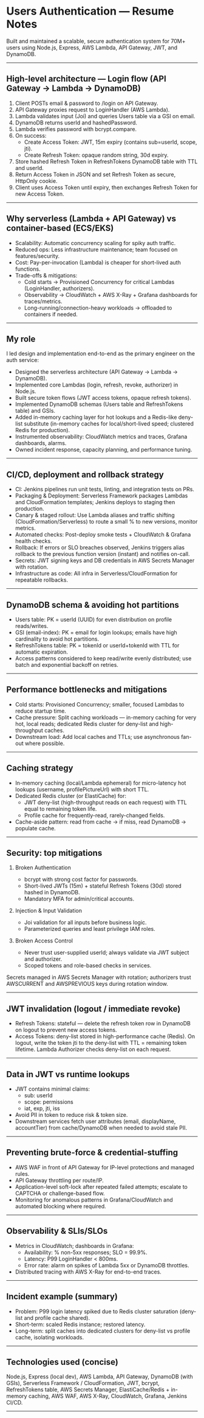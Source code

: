 # Users Authentication — Resume Notes

Built and maintained a scalable, secure authentication system for 70M+ users using Node.js, Express, AWS Lambda, API Gateway, JWT, and DynamoDB.

---

## High-level architecture — Login flow (API Gateway → Lambda → DynamoDB)

1. Client POSTs email & password to /login on API Gateway.
2. API Gateway proxies request to LoginHandler (AWS Lambda).
3. Lambda validates input (Joi) and queries Users table via a GSI on email.
4. DynamoDB returns userId and hashedPassword.
5. Lambda verifies password with bcrypt.compare.
6. On success:
   - Create Access Token: JWT, 15m expiry (contains sub=userId, scope, jti).
   - Create Refresh Token: opaque random string, 30d expiry.
7. Store hashed Refresh Token in RefreshTokens DynamoDB table with TTL and userId.
8. Return Access Token in JSON and set Refresh Token as secure, HttpOnly cookie.
9. Client uses Access Token until expiry, then exchanges Refresh Token for new Access Token.

---

## Why serverless (Lambda + API Gateway) vs container-based (ECS/EKS)

- Scalability: Automatic concurrency scaling for spiky auth traffic.
- Reduced ops: Less infrastructure maintenance; team focused on features/security.
- Cost: Pay-per-invocation (Lambda) is cheaper for short-lived auth functions.
- Trade-offs & mitigations:
  - Cold starts → Provisioned Concurrency for critical Lambdas (LoginHandler, authorizers).
  - Observability → CloudWatch + AWS X-Ray + Grafana dashboards for traces/metrics.
  - Long-running/connection-heavy workloads → offloaded to containers if needed.

---

## My role

I led design and implementation end-to-end as the primary engineer on the auth service:
- Designed the serverless architecture (API Gateway → Lambda → DynamoDB).
- Implemented core Lambdas (login, refresh, revoke, authorizer) in Node.js.
- Built secure token flows (JWT access tokens, opaque refresh tokens).
- Implemented DynamoDB schemas (Users table and RefreshTokens table) and GSIs.
- Added in-memory caching layer for hot lookups and a Redis-like deny-list substitute (in-memory caches for local/short-lived speed; clustered Redis for production).
- Instrumented observability: CloudWatch metrics and traces, Grafana dashboards, alarms.
- Owned incident response, capacity planning, and performance tuning.

---

## CI/CD, deployment and rollback strategy

- CI: Jenkins pipelines run unit tests, linting, and integration tests on PRs.
- Packaging & Deployment: Serverless Framework packages Lambdas and CloudFormation templates; Jenkins deploys to staging then production.
- Canary & staged rollout: Use Lambda aliases and traffic shifting (CloudFormation/Serverless) to route a small % to new versions, monitor metrics.
- Automated checks: Post-deploy smoke tests + CloudWatch & Grafana health checks.
- Rollback: If errors or SLO breaches observed, Jenkins triggers alias rollback to the previous function version (instant) and notifies on-call.
- Secrets: JWT signing keys and DB credentials in AWS Secrets Manager with rotation.
- Infrastructure as code: All infra in Serverless/CloudFormation for repeatable rollbacks.

---

## DynamoDB schema & avoiding hot partitions

- Users table: PK = userId (UUID) for even distribution on profile reads/writes.
- GSI (email-index): PK = email for login lookups; emails have high cardinality to avoid hot partitions.
- RefreshTokens table: PK = tokenId or userId+tokenId with TTL for automatic expiration.
- Access patterns considered to keep read/write evenly distributed; use batch and exponential backoff on retries.

---

## Performance bottlenecks and mitigations

- Cold starts: Provisioned Concurrency; smaller, focused Lambdas to reduce startup time.
- Cache pressure: Split caching workloads — in-memory caching for very hot, local reads; dedicated Redis cluster for deny-list and high-throughput caches.
- Downstream load: Add local caches and TTLs; use asynchronous fan-out where possible.

---

## Caching strategy

- In-memory caching (local/Lambda ephemeral) for micro-latency hot lookups (username, profilePictureUrl) with short TTL.
- Dedicated Redis cluster (or ElastiCache) for:
  - JWT deny-list (high-throughput reads on each request) with TTL equal to remaining token life.
  - Profile cache for frequently-read, rarely-changed fields.
- Cache-aside pattern: read from cache → if miss, read DynamoDB → populate cache.

---

## Security: top mitigations

1. Broken Authentication
   - bcrypt with strong cost factor for passwords.
   - Short-lived JWTs (15m) + stateful Refresh Tokens (30d) stored hashed in DynamoDB.
   - Mandatory MFA for admin/critical accounts.

2. Injection & Input Validation
   - Joi validation for all inputs before business logic.
   - Parameterized queries and least privilege IAM roles.

3. Broken Access Control
   - Never trust user-supplied userId; always validate via JWT subject and authorizer.
   - Scoped tokens and role-based checks in services.

Secrets managed in AWS Secrets Manager with rotation; authorizers trust AWSCURRENT and AWSPREVIOUS keys during rotation window.

---

## JWT invalidation (logout / immediate revoke)

- Refresh Tokens: stateful — delete the refresh token row in DynamoDB on logout to prevent new access tokens.
- Access Tokens: deny-list stored in high-performance cache (Redis). On logout, write the token jti to the deny-list with TTL = remaining token lifetime. Lambda Authorizer checks deny-list on each request.

---

## Data in JWT vs runtime lookups

- JWT contains minimal claims:
  - sub: userId
  - scope: permissions
  - iat, exp, jti, iss
- Avoid PII in token to reduce risk & token size.
- Downstream services fetch user attributes (email, displayName, accountTier) from cache/DynamoDB when needed to avoid stale PII.

---

## Preventing brute-force & credential-stuffing

- AWS WAF in front of API Gateway for IP-level protections and managed rules.
- API Gateway throttling per route/IP.
- Application-level soft-lock after repeated failed attempts; escalate to CAPTCHA or challenge-based flow.
- Monitoring for anomalous patterns in Grafana/CloudWatch and automated blocking where required.

---

## Observability & SLIs/SLOs

- Metrics in CloudWatch; dashboards in Grafana:
  - Availability: % non-5xx responses; SLO = 99.9%.
  - Latency: P99 LoginHandler < 800ms.
  - Error rate: alarm on spikes of Lambda 5xx or DynamoDB throttles.
- Distributed tracing with AWS X-Ray for end-to-end traces.

---

## Incident example (summary)

- Problem: P99 login latency spiked due to Redis cluster saturation (deny-list and profile cache shared).
- Short-term: scaled Redis instance; restored latency.
- Long-term: split caches into dedicated clusters for deny-list vs profile cache, isolating workloads.

---

## Technologies used (concise)

Node.js, Express (local dev), AWS Lambda, API Gateway, DynamoDB (with GSIs), Serverless Framework / CloudFormation, JWT, bcrypt, RefreshTokens table, AWS Secrets Manager, ElastiCache/Redis + in-memory caching, AWS WAF, AWS X-Ray, CloudWatch, Grafana, Jenkins CI/CD.

---
